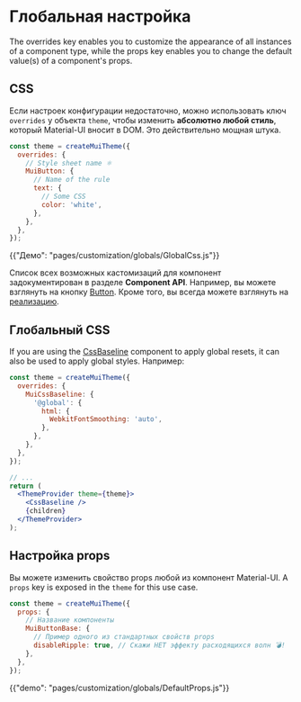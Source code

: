 # Глобальная настройка

<p class="description">The overrides key enables you to customize the appearance of all instances of a component type, while the props key enables you to change the default value(s) of a component's props.</p>

## CSS

Если настроек конфигурации недостаточно, можно использовать ключ `overrides` у объекта `theme`, чтобы изменить **абсолютно любой стиль**, который Material-UI вносит в DOM. Это действительно мощная штука.

```js
const theme = createMuiTheme({
  overrides: {
    // Style sheet name ⚛️
    MuiButton: {
      // Name of the rule
      text: {
        // Some CSS
        color: 'white',
      },
    },
  },
});
```

{{"Демо": "pages/customization/globals/GlobalCss.js"}}

Список всех возможных кастомизаций для компонент задокументирован в разделе **Component API**. Например, вы можете взглянуть на кнопку [Button](/api/button/#css). Кроме того, вы всегда можете взглянуть на [реализацию](https://github.com/mui-org/material-ui/blob/master/packages/material-ui/src/Button/Button.js).

## Глобальный CSS

If you are using the [CssBaseline](/components/css-baseline/) component to apply global resets, it can also be used to apply global styles. Например:

```jsx
const theme = createMuiTheme({
  overrides: {
    MuiCssBaseline: {
      '@global': {
        html: {
          WebkitFontSmoothing: 'auto',
        },
      },
    },
  },
});

// ...
return (
  <ThemeProvider theme={theme}>
    <CssBaseline />
    {children}
  </ThemeProvider>
);
```

## Настройка props

Вы можете изменить свойство props любой из компонент Material-UI. A `props` key is exposed in the `theme` for this use case.

```js
const theme = createMuiTheme({
  props: {
    // Название компоненты
    MuiButtonBase: {
      // Пример одного из стандартных свойств props
      disableRipple: true, // Скажи НЕТ эффекту расходящихся волн 💣!
    },
  },
});
```

{{"demo": "pages/customization/globals/DefaultProps.js"}}